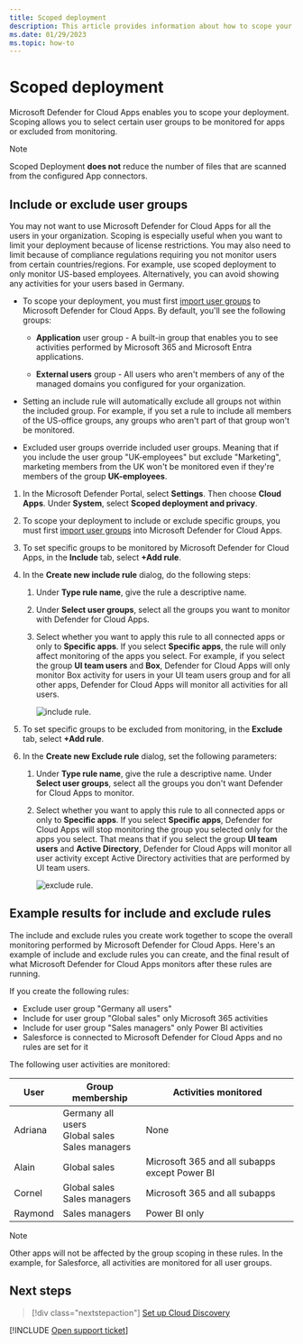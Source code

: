 ```yaml
---
title: Scoped deployment
description: This article provides information about how to scope your Defender for Cloud Apps deployment, including and excluding specific users or groups.
ms.date: 01/29/2023
ms.topic: how-to
---
```


# Scoped deployment



Microsoft Defender for Cloud Apps enables you to scope your deployment. Scoping allows you to select certain user groups to be monitored for apps or excluded from monitoring.

> [!NOTE]
> Scoped Deployment **does not** reduce the number of files that are scanned from the configured App connectors.
## Include or exclude user groups

You may not want to use Microsoft Defender for Cloud Apps for all the users in your organization. Scoping is especially useful when you want to limit your deployment because of license restrictions. You may also need to limit because of compliance regulations requiring you not monitor users from certain countries/regions. For example, use scoped deployment to only monitor US-based employees. Alternatively, you can avoid showing any activities for your users based in Germany.

- To scope your deployment, you must first [import user groups](user-groups.md) to Microsoft Defender for Cloud Apps. By default, you'll see the following groups:

  - **Application** user group -  A built-in group that enables you to see activities performed by Microsoft 365 and Microsoft Entra applications.

  - **External users** group - All users who aren't members of any of the managed domains you configured for your organization.

- Setting an include rule will automatically exclude all groups not within the included group. For example, if you set a rule to include all members of the US-office groups, any groups who aren't part of that group won't be monitored.

- Excluded user groups override included user groups. Meaning that if you include the user group "UK-employees" but exclude "Marketing", marketing members from the UK won't be monitored even if they're members of the group **UK-employees**.

1. In the Microsoft Defender Portal, select **Settings**. Then choose **Cloud Apps**. Under **System**, select **Scoped deployment and privacy**.

1. To scope your deployment to include or exclude specific groups, you must first [import user groups](user-groups.md) into Microsoft Defender for Cloud Apps.

1. To set specific groups to be monitored by Microsoft Defender for Cloud Apps, in the **Include** tab, select **+Add rule**.

1. In the **Create new include rule** dialog, do the following steps:

    1. Under **Type rule name**, give the rule a descriptive name.
    1. Under **Select user groups**, select all the groups you want to monitor with Defender for Cloud Apps.
    1. Select whether you want to apply this rule to all connected apps or only to **Specific apps**. If you select **Specific apps**, the rule will only affect monitoring of the apps you select. For example, if you select the group **UI team users** and **Box**, Defender for Cloud Apps will only monitor Box activity for users in your UI team users group and for all other apps, Defender for Cloud Apps will monitor all activities for all users.

        ![include rule.](media/include-rule.png)

1. To set specific groups to be excluded from monitoring, in the **Exclude** tab, select **+Add rule**.

1. In the **Create new Exclude rule** dialog, set the following parameters:

    1. Under **Type rule name**, give the rule a descriptive name.
    Under **Select user groups**, select all the groups you don't want Defender for Cloud Apps to monitor.
    1. Select whether you want to apply this rule to all connected apps or only to **Specific apps**. If you select **Specific apps**, Defender for Cloud Apps will stop monitoring the group you selected only for the apps you select. That means that if you select the group **UI team users** and **Active Directory**, Defender for Cloud Apps will monitor all user activity except Active Directory activities that are performed by UI team users.

       ![exclude rule.](media/exclude-rule.png)

## Example results for include and exclude rules

The include and exclude rules you create work together to scope the overall monitoring performed by Microsoft Defender for Cloud Apps. Here's an example of include and exclude rules you can create, and the final result of what Microsoft Defender for Cloud Apps monitors after these rules are running.

If you create the following rules:

- Exclude user group "Germany all users"
- Include for user group "Global sales" only Microsoft 365 activities
- Include for user group "Sales managers" only Power BI activities
- Salesforce is connected to Microsoft Defender for Cloud Apps and no rules are set for it

The following user activities are monitored:

|User|Group membership|Activities monitored|
|----|----|----|
|Adriana|Germany all users<br />Global sales<br />Sales managers|None|
|Alain|Global sales|Microsoft 365 and all subapps except Power BI|
|Cornel|Global sales<br />Sales managers|Microsoft 365 and all subapps|
|Raymond|Sales managers|Power BI only|

> [!NOTE]
> Other apps will not be affected by the group scoping in these rules.
> In the example, for Salesforce, all activities are monitored for all user groups.

## Next steps

> [!div class="nextstepaction"]
> [Set up Cloud Discovery](set-up-cloud-discovery.md)

[!INCLUDE [Open support ticket](includes/support.md)]  

